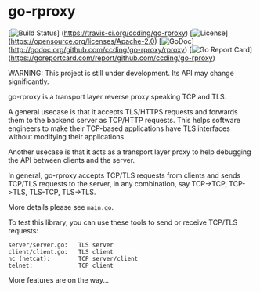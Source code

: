 # go-rproxy

[![Build Status](https://travis-ci.org/ccding/go-rproxy.svg?branch=master)]
(https://travis-ci.org/ccding/go-rproxy)
[![License](https://img.shields.io/badge/License-Apache%202.0-red.svg)]
(https://opensource.org/licenses/Apache-2.0)
[![GoDoc](https://godoc.org/github.com/ccding/go-rproxy?status.svg)]
(http://godoc.org/github.com/ccding/go-rproxy/rproxy)
[![Go Report Card](https://goreportcard.com/badge/github.com/ccding/go-rproxy)]
(https://goreportcard.com/report/github.com/ccding/go-rproxy)

WARNING: This project is still under development. Its API may change
significantly.

go-rproxy is a transport layer reverse proxy speaking TCP and TLS.

A general usecase is that it accepts TLS/HTTPS requests and forwards them to
the backend server as TCP/HTTP requests. This helps software engineers to make
their TCP-based applications have TLS interfaces without modifying their
applications.

Another usecase is that it acts as a transport layer proxy to help debugging
the API between clients and the server.

In general, go-rproxy accepts TCP/TLS requests from clients and sends TCP/TLS
requests to the server, in any combination, say TCP->TCP, TCP->TLS, TLS-TCP,
TLS->TLS.

More details please see `main.go`.

To test this library, you can use these tools to send or receive TCP/TLS
requests:
```
server/server.go:	TLS server
client/client.go:	TLS client
nc (netcat):		TCP server/client
telnet:				TCP client
```

More features are on the way...
